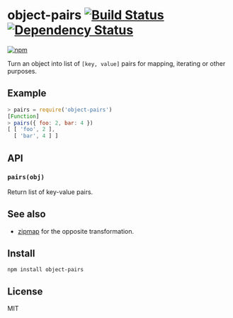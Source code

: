 # object-pairs [![Build Status][travis-badge]][travis] [![Dependency Status][david-badge]][david]

[![npm](https://nodei.co/npm/object-pairs.png)](https://nodei.co/npm/object-pairs/)

[travis]: https://travis-ci.org/eush77/object-pairs
[travis-badge]: https://travis-ci.org/eush77/object-pairs.svg
[david]: https://david-dm.org/eush77/object-pairs
[david-badge]: https://david-dm.org/eush77/object-pairs.png

Turn an object into list of `[key, value]` pairs for mapping, iterating or other purposes.

## Example

```js
> pairs = require('object-pairs')
[Function]
> pairs({ foo: 2, bar: 4 })
[ [ 'foo', 2 ],
  [ 'bar', 4 ] ]
```

## API

### `pairs(obj)`

Return list of key-value pairs.

## See also

- [zipmap] for the opposite transformation.

[zipmap]: https://github.com/landau/zipmap

## Install

```shell
npm install object-pairs
```

## License

MIT
